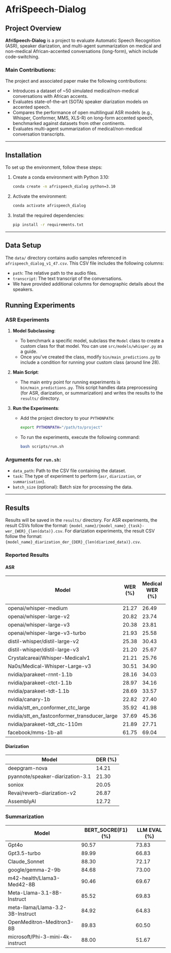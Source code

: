 # AfriSpeech-Dialog

## Project Overview

**AfriSpeech-Dialog** is a project to evaluate Automatic Speech Recognition (ASR), speaker diarization, and multi-agent summarization on medical and non-medical African-accented conversations (long-form), which include code-switching.

### Main Contributions:
The project and associated paper make the following contributions:
- Introduces a dataset of ~50 simulated medical/non-medical conversations with African accents.
- Evaluates state-of-the-art (SOTA) speaker diarization models on accented speech.
- Compares the performance of open multilingual ASR models (e.g., Whisper, Conformer, MMS, XLS-R) on long-form accented speech, benchmarked against datasets from other continents.
- Evaluates multi-agent summarization of medical/non-medical conversation transcripts.

---

## Installation

To set up the environment, follow these steps:

1. Create a conda environment with Python 3.10:
    ```bash
    conda create -n afrispeech_dialog python=3.10
    ```

2. Activate the environment:
    ```bash
    conda activate afrispeech_dialog
    ```

3. Install the required dependencies:
    ```bash
    pip install -r requirements.txt
    ```

---

## Data Setup

The `data/` directory contains audio samples referenced in `afrispeech_dialog_v1_47.csv`. This CSV file includes the following columns:
- `path`: The relative path to the audio files.
- `transcript`: The text transcript of the conversations.
- We have provided additional columns for demographic details about the speakers.


## Running Experiments

### ASR Experiments

1. **Model Subclassing**:
    - To benchmark a specific model, subclass the `Model` class to create a custom class for that model. You can use `src/models/whisper.py` as a guide.
    - Once you've created the class, modify `bin/main_predictions.py` to include a condition for running your custom class (around line 28).

2. **Main Script**:
    - The main entry point for running experiments is `bin/main_predictions.py`. This script handles data preprocessing (for ASR, diarization, or summarization) and writes the results to the `results/` directory.

3. **Run the Experiments**:
    - Add the project directory to your `PYTHONPATH`:
      ```bash
      export PYTHONPATH="/path/to/project"
      ```
    - To run the experiments, execute the following command:
      ```bash
      bash scripts/run.sh
      ```

### Arguments for `run.sh`:
- `data_path`: Path to the CSV file containing the dataset.
- `task`: The type of experiment to perform (`asr`, `diarization`, or `summarisation`).
- `batch_size` (optional): Batch size for processing the data.

---

## Results

Results will be saved in the `results/` directory. For ASR experiments, the result CSVs follow the format: `{model_name}/{model_name}_{task}-wer_{WER}_{len(data)}.csv`. For diarization experiments, the result CSV follow the format: `{model_name}_diarization_der_{DER}_{len(diarized_data)}.csv`.

### Reported Results
#### ASR

| Model                                      | WER (%) | Medical WER (%) | Non-Medical WER (%) |
|--------------------------------------------|---------|-----------------|---------------------|
| openai/whisper-medium                      | 21.27   | 26.49           | 19.47               |
| openai/whisper-large-v2                    | 20.82   | 23.74           | 19.81               |
| openai/whisper-large-v3                    | 20.38   | 23.81           | 19.19               |
| openai/whisper-large-v3-turbo              | 21.93   | 25.58           | 20.67               |
| distil-whisper/distil-large-v2             | 25.38   | 30.43           | 23.63               |
| distil-whisper/distil-large-v3             | 21.20   | 25.67           | 19.58               |
| Crystalcareai/Whisper-Medicalv1            | 21.21   | 25.76           | 19.63               |
| Na0s/Medical-Whisper-Large-v3              | 30.51   | 34.90           | 28.97               |
| nvidia/parakeet-rnnt-1.1b                  | 28.16   | 34.03           | 26.13               |
| nvidia/parakeet-ctct-1.1b                  | 28.97   | 34.16           | 27.19               |
| nvidia/parakeet-tdt-1.1b                   | 28.69   | 33.57           | 27.01               |
| nvidia/canary-1b                           | 22.82   | 27.40           | 21.25               |
| nvidia/stt_en_conformer_ctc_large          | 35.92   | 41.98           | 33.84               |
| nvidia/stt_en_fastconformer_transducer_large | 37.69   | 45.36           | 35.05               |
| nvidia/parakeet-tdt_ctc-110m               | 21.89   | 27.71           | 19.89               |
| facebook/mms-1b-all                        | 61.75   | 69.04           | 59.22               |

#### Diarization
| Model                                      | DER (%) | 
|--------------------------------------------|---------|
| deepgram-nova                              | 14.21  |
| pyannote/speaker-diarization-3.1           | 21.30  |
| soniox                                     | 20.05  |
| Revai/reverb-diarization-v2                | 26.87  |
| AssemblyAI                                 | 12.72  | 


### Summarization
| Model                                      | BERT_SOCRE(F1) (%) | LLM EVAL (%)|
|--------------------------------------------|---------|-----------|
| Gpt4o                            |90.57  |73.83|
| Gpt3.5-turbo                      | 89.99  |66.83|
| Claude_Sonnet    |88.30|  72.17|
| google/gemma-2-9b |84.68 | 73.00 |
| m42-health/Llama3-Med42-8B    |90.46|  69.67|
| Meta-Llama-3.1-8B-Instruct    |85.52| 69.83|
| meta-llama/Llama-3.2-3B-Instruct |84.92|64.83|
| OpenMeditron-Meditron3-8B     | 89.83|60.50|
| microsoft/Phi-3-mini-4k-instruct    |88.00|51.67|

                                       
